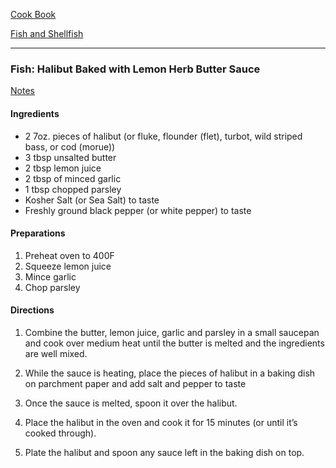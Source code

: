 [Cook Book](https://github.com/vmsmith/CookBook/blob/master/README.md)  

[Fish and Shellfish](https://github.com/vmsmith/CookBook/blob/master/fish_shellfish.md)  

-----  

### Fish: Halibut Baked with Lemon Herb Butter Sauce  

[Notes](https://github.com/vmsmith/CookBook/blob/master/notes.md)

#### Ingredients  

* 2 7oz. pieces of halibut (or fluke, flounder (flet), turbot, wild striped bass, or cod (morue))  
* 3 tbsp unsalted butter  
* 2 tbsp lemon juice  
* 2 tbsp of minced garlic  
* 1 tbsp chopped parsley  
* Kosher Salt (or Sea Salt) to taste  
* Freshly ground black pepper (or white pepper) to taste  

#### Preparations  

1. Preheat oven to 400F  
2. Squeeze lemon juice  
3. Mince garlic  
4. Chop parsley  

#### Directions    

1. Combine the butter, lemon juice, garlic and parsley in a small saucepan and cook over medium heat until the butter is melted and the ingredients are well mixed.

2. While the sauce is heating, place the pieces of halibut in a baking dish on parchment paper and add salt and pepper to taste

3. Once the sauce is melted, spoon it over the halibut.

4. Place the halibut in the oven and cook it for 15 minutes (or until it’s cooked through).

5. Plate the halibut and spoon any sauce left in the baking dish on top.

